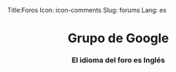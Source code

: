 Title:Foros
Icon: icon-comments
Slug: forums
Lang: es

<style type="text/css">
      .sidebar-nav {
        padding: 9px 0;
      }
</style>

<div class="row">
  <div class="span12" style="text-align:center">
  <h1>Grupo de Google</h1>
  <h3>El idioma del foro es Inglés</h3>
    <iframe id="forum_embed"
  src="javascript:void(0)"
  scrolling="no"
  frameborder="0"
  width="900"
  height="700">
</iframe>
<script type="text/javascript">
  document.getElementById('forum_embed').src =
     'https://groups.google.com/forum/embed/?place=forum/forest-watchers'
     + '&showsearch=true&showpopout=true&showtabs=false'
     + '&parenturl=' + encodeURIComponent(window.location.href);
</script> 
 
  </div>
</div>
